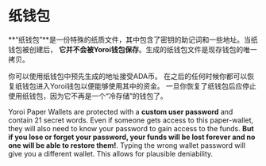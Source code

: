 # 纸钱包

**“纸钱包”**是一份特殊的纸质文件，其中包含了密钥的助记词和一些地址。当纸钱包被创建后， **它并不会被Yoroi钱包保存**。生成的纸钱包文件是现存钱包的唯一拷贝。

你可以使用纸钱包中预先生成的地址接受ADA币。 在之后的任何时候你都可以恢复纸钱包进入Yoroi钱包以便能够使用其中的资金。 一旦你恢复了纸钱包后应停止使用纸钱包，因为它不再是一个“冷存储”的钱包了。

Yoroi Paper Wallets are protected with a **custom user password** and contain 21 secret words. Even if someone gets access to this paper-wallet, they will also need to know your password to gain access to the funds. **But if you lose or forget your password, your funds will be lost forever and no one will be able to restore them!**. Typing the wrong wallet password will give you a different wallet. This allows for plausible deniability.